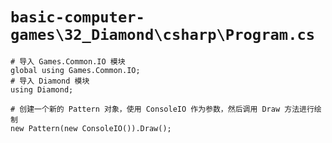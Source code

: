 # `basic-computer-games\32_Diamond\csharp\Program.cs`

```
# 导入 Games.Common.IO 模块
global using Games.Common.IO;
# 导入 Diamond 模块
using Diamond;

# 创建一个新的 Pattern 对象，使用 ConsoleIO 作为参数，然后调用 Draw 方法进行绘制
new Pattern(new ConsoleIO()).Draw();
```